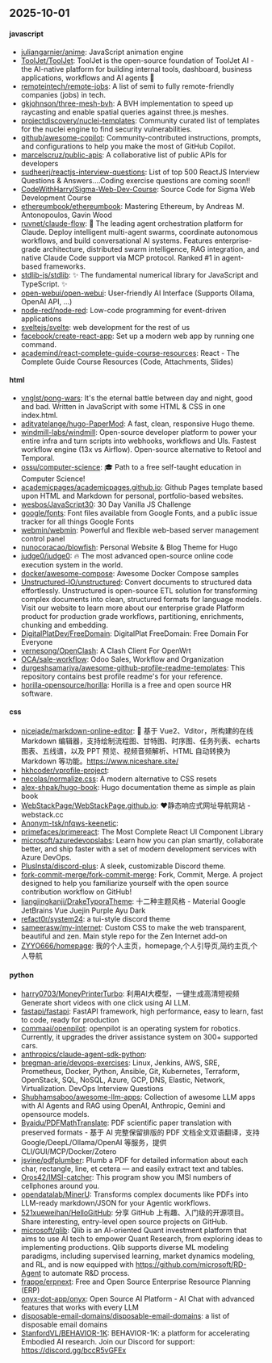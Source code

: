 ## 2025-10-01

#### javascript
* [juliangarnier/anime](https://github.com/juliangarnier/anime): JavaScript animation engine
* [ToolJet/ToolJet](https://github.com/ToolJet/ToolJet): ToolJet is the open-source foundation of ToolJet AI - the AI-native platform for building internal tools, dashboard, business applications, workflows and AI agents 🚀
* [remoteintech/remote-jobs](https://github.com/remoteintech/remote-jobs): A list of semi to fully remote-friendly companies (jobs) in tech.
* [gkjohnson/three-mesh-bvh](https://github.com/gkjohnson/three-mesh-bvh): A BVH implementation to speed up raycasting and enable spatial queries against three.js meshes.
* [projectdiscovery/nuclei-templates](https://github.com/projectdiscovery/nuclei-templates): Community curated list of templates for the nuclei engine to find security vulnerabilities.
* [github/awesome-copilot](https://github.com/github/awesome-copilot): Community-contributed instructions, prompts, and configurations to help you make the most of GitHub Copilot.
* [marcelscruz/public-apis](https://github.com/marcelscruz/public-apis): A collaborative list of public APIs for developers
* [sudheerj/reactjs-interview-questions](https://github.com/sudheerj/reactjs-interview-questions): List of top 500 ReactJS Interview Questions & Answers....Coding exercise questions are coming soon!!
* [CodeWithHarry/Sigma-Web-Dev-Course](https://github.com/CodeWithHarry/Sigma-Web-Dev-Course): Source Code for Sigma Web Development Course
* [ethereumbook/ethereumbook](https://github.com/ethereumbook/ethereumbook): Mastering Ethereum, by Andreas M. Antonopoulos, Gavin Wood
* [ruvnet/claude-flow](https://github.com/ruvnet/claude-flow): 🌊 The leading agent orchestration platform for Claude. Deploy intelligent multi-agent swarms, coordinate autonomous workflows, and build conversational AI systems. Features enterprise-grade architecture, distributed swarm intelligence, RAG integration, and native Claude Code support via MCP protocol. Ranked #1 in agent-based frameworks.
* [stdlib-js/stdlib](https://github.com/stdlib-js/stdlib): ✨ The fundamental numerical library for JavaScript and TypeScript. ✨
* [open-webui/open-webui](https://github.com/open-webui/open-webui): User-friendly AI Interface (Supports Ollama, OpenAI API, ...)
* [node-red/node-red](https://github.com/node-red/node-red): Low-code programming for event-driven applications
* [sveltejs/svelte](https://github.com/sveltejs/svelte): web development for the rest of us
* [facebook/create-react-app](https://github.com/facebook/create-react-app): Set up a modern web app by running one command.
* [academind/react-complete-guide-course-resources](https://github.com/academind/react-complete-guide-course-resources): React - The Complete Guide Course Resources (Code, Attachments, Slides)

#### html
* [vnglst/pong-wars](https://github.com/vnglst/pong-wars): It's the eternal battle between day and night, good and bad. Written in JavaScript with some HTML & CSS in one index.html.
* [adityatelange/hugo-PaperMod](https://github.com/adityatelange/hugo-PaperMod): A fast, clean, responsive Hugo theme.
* [windmill-labs/windmill](https://github.com/windmill-labs/windmill): Open-source developer platform to power your entire infra and turn scripts into webhooks, workflows and UIs. Fastest workflow engine (13x vs Airflow). Open-source alternative to Retool and Temporal.
* [ossu/computer-science](https://github.com/ossu/computer-science): 🎓 Path to a free self-taught education in Computer Science!
* [academicpages/academicpages.github.io](https://github.com/academicpages/academicpages.github.io): Github Pages template based upon HTML and Markdown for personal, portfolio-based websites.
* [wesbos/JavaScript30](https://github.com/wesbos/JavaScript30): 30 Day Vanilla JS Challenge
* [google/fonts](https://github.com/google/fonts): Font files available from Google Fonts, and a public issue tracker for all things Google Fonts
* [webmin/webmin](https://github.com/webmin/webmin): Powerful and flexible web-based server management control panel
* [nunocoracao/blowfish](https://github.com/nunocoracao/blowfish): Personal Website & Blog Theme for Hugo
* [judge0/judge0](https://github.com/judge0/judge0): 🔥 The most advanced open-source online code execution system in the world.
* [docker/awesome-compose](https://github.com/docker/awesome-compose): Awesome Docker Compose samples
* [Unstructured-IO/unstructured](https://github.com/Unstructured-IO/unstructured): Convert documents to structured data effortlessly. Unstructured is open-source ETL solution for transforming complex documents into clean, structured formats for language models. Visit our website to learn more about our enterprise grade Platform product for production grade workflows, partitioning, enrichments, chunking and embedding.
* [DigitalPlatDev/FreeDomain](https://github.com/DigitalPlatDev/FreeDomain): DigitalPlat FreeDomain: Free Domain For Everyone
* [vernesong/OpenClash](https://github.com/vernesong/OpenClash): A Clash Client For OpenWrt
* [OCA/sale-workflow](https://github.com/OCA/sale-workflow): Odoo Sales, Workflow and Organization
* [durgeshsamariya/awesome-github-profile-readme-templates](https://github.com/durgeshsamariya/awesome-github-profile-readme-templates): This repository contains best profile readme's for your reference.
* [horilla-opensource/horilla](https://github.com/horilla-opensource/horilla): Horilla is a free and open source HR software.

#### css
* [nicejade/markdown-online-editor](https://github.com/nicejade/markdown-online-editor): 📝 基于 Vue2、Vditor，所构建的在线 Markdown 编辑器，支持绘制流程图、甘特图、时序图、任务列表、echarts 图表、五线谱，以及 PPT 预览、视频音频解析、HTML 自动转换为 Markdown 等功能。https://www.niceshare.site/
* [hkhcoder/vprofile-project](https://github.com/hkhcoder/vprofile-project): 
* [necolas/normalize.css](https://github.com/necolas/normalize.css): A modern alternative to CSS resets
* [alex-shpak/hugo-book](https://github.com/alex-shpak/hugo-book): Hugo documentation theme as simple as plain book
* [WebStackPage/WebStackPage.github.io](https://github.com/WebStackPage/WebStackPage.github.io): ❤️静态响应式网址导航网站 - webstack.cc
* [Anonym-tsk/nfqws-keenetic](https://github.com/Anonym-tsk/nfqws-keenetic): 
* [primefaces/primereact](https://github.com/primefaces/primereact): The Most Complete React UI Component Library
* [microsoft/azuredevopslabs](https://github.com/microsoft/azuredevopslabs): Learn how you can plan smartly, collaborate better, and ship faster with a set of modern development services with Azure DevOps.
* [PlusInsta/discord-plus](https://github.com/PlusInsta/discord-plus): A sleek, customizable Discord theme.
* [fork-commit-merge/fork-commit-merge](https://github.com/fork-commit-merge/fork-commit-merge): Fork, Commit, Merge. A project designed to help you familiarize yourself with the open source contribution workflow on GitHub!
* [liangjingkanji/DrakeTyporaTheme](https://github.com/liangjingkanji/DrakeTyporaTheme): 十二种主题风格 - Material Google JetBrains Vue Juejin Purple Ayu Dark
* [refact0r/system24](https://github.com/refact0r/system24): a tui-style discord theme
* [sameerasw/my-internet](https://github.com/sameerasw/my-internet): Custom CSS to make the web transparent, beautiful and zen. Main style repo for the Zen Internet add-on
* [ZYYO666/homepage](https://github.com/ZYYO666/homepage): 我的个人主页，homepage,个人引导页,简约主页,个人导航

#### python
* [harry0703/MoneyPrinterTurbo](https://github.com/harry0703/MoneyPrinterTurbo): 利用AI大模型，一键生成高清短视频 Generate short videos with one click using AI LLM.
* [fastapi/fastapi](https://github.com/fastapi/fastapi): FastAPI framework, high performance, easy to learn, fast to code, ready for production
* [commaai/openpilot](https://github.com/commaai/openpilot): openpilot is an operating system for robotics. Currently, it upgrades the driver assistance system on 300+ supported cars.
* [anthropics/claude-agent-sdk-python](https://github.com/anthropics/claude-agent-sdk-python): 
* [bregman-arie/devops-exercises](https://github.com/bregman-arie/devops-exercises): Linux, Jenkins, AWS, SRE, Prometheus, Docker, Python, Ansible, Git, Kubernetes, Terraform, OpenStack, SQL, NoSQL, Azure, GCP, DNS, Elastic, Network, Virtualization. DevOps Interview Questions
* [Shubhamsaboo/awesome-llm-apps](https://github.com/Shubhamsaboo/awesome-llm-apps): Collection of awesome LLM apps with AI Agents and RAG using OpenAI, Anthropic, Gemini and opensource models.
* [Byaidu/PDFMathTranslate](https://github.com/Byaidu/PDFMathTranslate): PDF scientific paper translation with preserved formats - 基于 AI 完整保留排版的 PDF 文档全文双语翻译，支持 Google/DeepL/Ollama/OpenAI 等服务，提供 CLI/GUI/MCP/Docker/Zotero
* [jsvine/pdfplumber](https://github.com/jsvine/pdfplumber): Plumb a PDF for detailed information about each char, rectangle, line, et cetera — and easily extract text and tables.
* [Oros42/IMSI-catcher](https://github.com/Oros42/IMSI-catcher): This program show you IMSI numbers of cellphones around you.
* [opendatalab/MinerU](https://github.com/opendatalab/MinerU): Transforms complex documents like PDFs into LLM-ready markdown/JSON for your Agentic workflows.
* [521xueweihan/HelloGitHub](https://github.com/521xueweihan/HelloGitHub): 分享 GitHub 上有趣、入门级的开源项目。Share interesting, entry-level open source projects on GitHub.
* [microsoft/qlib](https://github.com/microsoft/qlib): Qlib is an AI-oriented Quant investment platform that aims to use AI tech to empower Quant Research, from exploring ideas to implementing productions. Qlib supports diverse ML modeling paradigms, including supervised learning, market dynamics modeling, and RL, and is now equipped with https://github.com/microsoft/RD-Agent to automate R&D process.
* [frappe/erpnext](https://github.com/frappe/erpnext): Free and Open Source Enterprise Resource Planning (ERP)
* [onyx-dot-app/onyx](https://github.com/onyx-dot-app/onyx): Open Source AI Platform - AI Chat with advanced features that works with every LLM
* [disposable-email-domains/disposable-email-domains](https://github.com/disposable-email-domains/disposable-email-domains): a list of disposable email domains
* [StanfordVL/BEHAVIOR-1K](https://github.com/StanfordVL/BEHAVIOR-1K): BEHAVIOR-1K: a platform for accelerating Embodied AI research. Join our Discord for support: https://discord.gg/bccR5vGFEx
